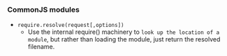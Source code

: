 ### CommonJS modules

* `require.resolve(request[,options])`
  * Use the internal require() machinery to `look up the location of a module`, but rather than loading the module, just return the resolved filename.